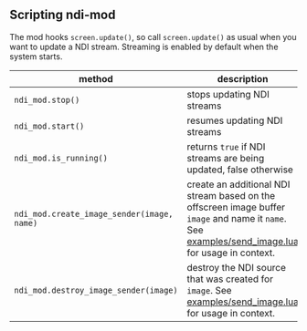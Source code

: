 ## Scripting ndi-mod

The mod hooks `screen.update()`, so call `screen.update()` as usual when you want to update a NDI stream. Streaming is enabled by default when the system starts.

| method            | description                  |
| ----------------- | ---------------------------- |
| `ndi_mod.stop()`  | stops updating NDI streams |
| `ndi_mod.start()` | resumes updating NDI streams |
| `ndi_mod.is_running()` | returns `true` if NDI streams are being updated, false otherwise |
| `ndi_mod.create_image_sender(image, name)` | create an additional NDI stream based on the offscreen image buffer `image` and name it `name`. See [examples/send_image.lua](../mod/examples/send_image.lua) for usage in context. |
| `ndi_mod.destroy_image_sender(image)` | destroy the NDI source that was created for `image`. See [examples/send_image.lua](../mod/examples/send_image.lua) for usage in context. |

